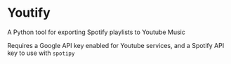 # Youtify

A Python tool for exporting Spotify playlists to Youtube Music

Requires a Google API key enabled for Youtube services, and a Spotify API key to use with `spotipy`
